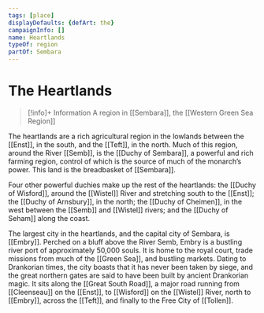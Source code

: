 ```yaml
---
tags: [place]
displayDefaults: {defArt: the}
campaignInfo: []
name: Heartlands
typeOf: region
partOf: Sembara
---
```

# The Heartlands
>[!info]+ Information
> A region in [[Sembara]], the [[Western Green Sea Region]]

The heartlands are a rich agricultural region in the lowlands between the [[Enst]], in the south, and the [[Teft]], in the north. Much of this region, around the River [[Semb]], is the [[Duchy of Sembara]], a powerful and rich farming region, control of which is the source of much of the monarch’s power. This land is the breadbasket of [[Sembara]].

Four other powerful duchies make up the rest of the heartlands: the [[Duchy of Wisford]], around the [[Wistel]] River and stretching south to the [[Enst]]; the [[Duchy of Arnsbury]], in the north; the [[Duchy of Cheimen]], in the west between the [[Semb]] and [[Wistel]] rivers; and the [[Duchy of Seham]] along the coast.

The largest city in the heartlands, and the capital city of Sembara, is [[Embry]]. Perched on a bluff above the River Semb, Embry is a bustling river port of approximately 50,000 souls. It is home to the royal court, trade missions from much of the [[Green Sea]], and bustling markets. Dating to Drankorian times, the city boasts that it has never been taken by siege, and the great northern gates are said to have been built by ancient Drankorian magic. It sits along the [[Great South Road]], a major road running from [[Cleenseau]] on the [[Enst]], to [[Wisford]] on the [[Wistel]] River, north to [[Embry]], across the [[Teft]], and finally to the Free City of [[Tollen]].
